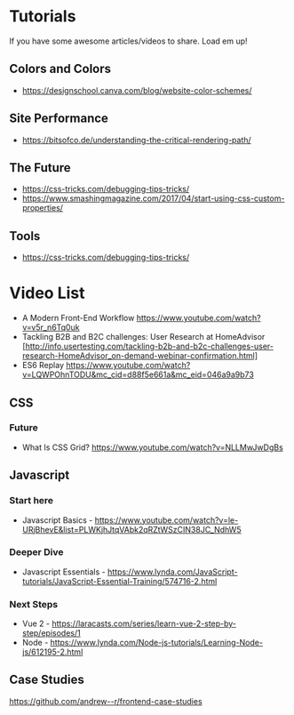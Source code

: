 # Tutorials

If you have some awesome articles/videos to share. Load em up!


## Colors and Colors 
- https://designschool.canva.com/blog/website-color-schemes/

## Site Performance
- https://bitsofco.de/understanding-the-critical-rendering-path/

## The Future
- https://css-tricks.com/debugging-tips-tricks/
- https://www.smashingmagazine.com/2017/04/start-using-css-custom-properties/

## Tools 
- https://css-tricks.com/debugging-tips-tricks/

# Video List 
- A Modern Front-End Workflow  https://www.youtube.com/watch?v=v5r_n6Tq0uk
- Tackling B2B and B2C challenges: User Research at HomeAdvisor  [http://info.usertesting.com/tackling-b2b-and-b2c-challenges-user-research-HomeAdvisor_on-demand-webinar-confirmation.html]
- ES6 Replay https://www.youtube.com/watch?v=LQWPOhnTODU&mc_cid=d88f5e661a&mc_eid=046a9a9b73


## CSS 
 
 
 ### Future 
- What Is CSS Grid? https://www.youtube.com/watch?v=NLLMwJwDgBs

## Javascript 

### Start here 
- Javascript Basics - https://www.youtube.com/watch?v=le-URjBhevE&list=PLWKjhJtqVAbk2qRZtWSzCIN38JC_NdhW5

### Deeper Dive 
- Javascript Essentials - https://www.lynda.com/JavaScript-tutorials/JavaScript-Essential-Training/574716-2.html

### Next Steps
- Vue 2 - https://laracasts.com/series/learn-vue-2-step-by-step/episodes/1
- Node - https://www.lynda.com/Node-js-tutorials/Learning-Node-js/612195-2.html


## Case Studies
https://github.com/andrew--r/frontend-case-studies

